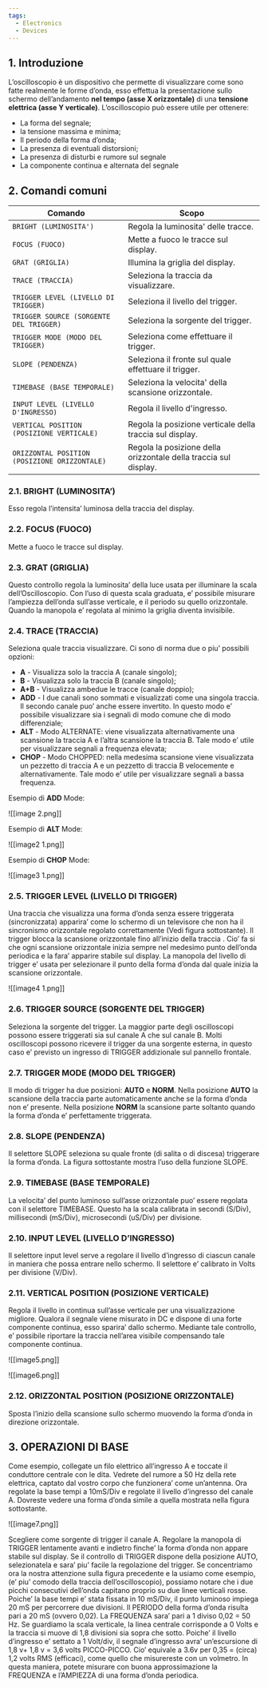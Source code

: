 ```yaml
---
tags:
  - Electronics
  - Devices
---
```



## 1. Introduzione

L’oscilloscopio è un dispositivo che permette di visualizzare come sono fatte realmente le forme d’onda, esso effettua la presentazione sullo schermo dell’andamento **nel tempo (asse X orizzontale)** di una **tensione elettrica (asse Y verticale)**. L’oscilloscopio può essere utile per ottenere:

- La forma del segnale;
- la tensione massima e minima;
- Il periodo della forma d’onda;
- La presenza di eventuali distorsioni;
- La presenza di disturbi e rumore sul segnale
- La componente continua e alternata del segnale

## 2. Comandi comuni

| Comando | Scopo |
|--------|--------|
|`BRIGHT (LUMINOSITA')`| Regola la luminosita' delle tracce.|
|`FOCUS (FUOCO)`| Mette a fuoco le tracce sul display.|
|`GRAT (GRIGLIA)`| Illumina la griglia del display.|
|`TRACE (TRACCIA)`| Seleziona la traccia da visualizzare.|
|`TRIGGER LEVEL (LIVELLO DI TRIGGER)`| Seleziona il livello del trigger.|
|`TRIGGER SOURCE (SORGENTE DEL TRIGGER)`| Seleziona la sorgente del trigger.|
|`TRIGGER MODE (MODO DEL TRIGGER)`| Seleziona come effettuare il trigger.|
|`SLOPE (PENDENZA)`| Seleziona il fronte sul quale effettuare il trigger.|
|`TIMEBASE (BASE TEMPORALE)`| Seleziona la velocita' della scansione orizzontale.|
|`INPUT LEVEL (LIVELLO D'INGRESSO)`| Regola il livello d'ingresso.|
|`VERTICAL POSITION (POSIZIONE VERTICALE)`| Regola la posizione verticale della traccia sul display.|
|`ORIZZONTAL POSITION (POSIZIONE ORIZZONTALE)`|Regola la posizione della orizzontale della traccia sul display.|

### 2.1. BRIGHT (LUMINOSITA’)

Esso regola l’intensita’ luminosa della traccia del display.

### 2.2. FOCUS (FUOCO)

Mette a fuoco le tracce sul display.

### 2.3. GRAT (GRIGLIA)

Questo controllo regola la luminosita’ della luce usata per illuminare la scala dell’Oscilloscopio. Con l’uso di questa scala graduata, e’ possibile misurare l’ampiezza dell’onda sull’asse verticale, e il periodo su quello orizzontale. Quando la manopola e’ regolata al minimo la griglia diventa invisibile.

### 2.4. TRACE (TRACCIA)

Seleziona quale traccia visualizzare. Ci sono di norma due o piu’ possibili opzioni:

- **A** - Visualizza solo la traccia A (canale singolo);
- **B** - Visualizza solo la traccia B (canale singolo);
- **A+B** - Visualizza ambedue le tracce (canale doppio);
- **ADD** - I due canali sono sommati e visualizzati come una singola traccia. Il secondo canale puo’ anche essere invertito. In questo modo e’ possibile visualizzare sia i segnali di modo comune che di modo differenziale;
- **ALT** - Modo ALTERNATE: viene visualizzata alternativamente una scansione la traccia A e l’altra scansione la traccia B. Tale modo e’ utile per visualizzare segnali a frequenza elevata;
- **CHOP** - Modo CHOPPED: nella medesima scansione viene visualizzata un pezzetto di traccia A e un pezzetto di traccia B velocemente e alternativamente. Tale modo e’ utile per visualizzare segnali a bassa frequenza.

Esempio di **ADD** Mode:

![[image 2.png]]

Esempio di **ALT** Mode:

![[image2 1.png]]

Esempio di **CHOP** Mode:

![[image3 1.png]]

### 2.5. TRIGGER LEVEL (LIVELLO DI TRIGGER)

Una traccia che visualizza una forma d’onda senza essere triggerata (sincronizzata) apparira’ come lo schermo di un televisore che non ha il sincronismo orizzontale regolato correttamente (Vedi figura sottostante). Il trigger blocca la scansione orizzontale fino all’inizio della traccia . Cio’ fa si che ogni scansione orizzontale inizia sempre nel medesimo punto dell’onda periodica e la fara’ apparire stabile sul display. La manopola del livello di trigger e’ usata per selezionare il punto della forma d’onda dal quale inizia la scansione orizzontale.

![[image4 1.png]]

### 2.6. TRIGGER SOURCE (SORGENTE DEL TRIGGER)

Seleziona la sorgente del trigger. La maggior parte degli oscilloscopi possono essere triggerati sia sul canale A che sul canale B. Molti oscilloscopi possono ricevere il trigger da una sorgente esterna, in questo caso e’ previsto un ingresso di TRIGGER addizionale sul pannello frontale.

### 2.7. TRIGGER MODE (MODO DEL TRIGGER)

Il modo di trigger ha due posizioni: **AUTO** e **NORM**. Nella posizione **AUTO** la scansione della traccia parte automaticamente anche se la forma d’onda non e’ presente. Nella posizione **NORM** la scansione parte soltanto quando la forma d’onda e’ perfettamente triggerata.

### 2.8. SLOPE (PENDENZA)

Il selettore SLOPE seleziona su quale fronte (di salita o di discesa) triggerare la forma d’onda. La figura sottostante mostra l’uso della funzione SLOPE.

### 2.9. TIMEBASE (BASE TEMPORALE)

La velocita’ del punto luminoso sull’asse orizzontale puo’ essere regolata con il selettore TIMEBASE. Questo ha la scala calibrata in secondi (S/Div), millisecondi (mS/Div), microsecondi (uS/Div) per divisione.

### 2.10. INPUT LEVEL (LIVELLO D’INGRESSO)

Il selettore input level serve a regolare il livello d’ingresso di ciascun canale in maniera che possa entrare nello schermo. Il selettore e’ calibrato in Volts per divisione (V/Div).

### 2.11. VERTICAL POSITION (POSIZIONE VERTICALE)

Regola il livello in continua sull’asse verticale per una visualizzazione migliore. Qualora il segnale viene misurato in DC e dispone di una forte componente continua, esso sparira’ dallo schermo. Mediante tale controllo, e’ possibile riportare la traccia nell’area visibile compensando tale componente continua.

![[image5.png]]

![[image6.png]]

### 2.12. ORIZZONTAL POSITION (POSIZIONE ORIZZONTALE)

Sposta l’inizio della scansione sullo schermo muovendo la forma d’onda in direzione orizzontale.

## 3. OPERAZIONI DI BASE

Come esempio, collegate un filo elettrico all’ingresso A e toccate il conduttore centrale con le dita. Vedrete del rumore a 50 Hz della rete elettrica, captato dal vostro corpo che funzionera’ come un’antenna. Ora regolate la base tempi a 10mS/Div e regolate il livello d’ingresso del canale A. Dovreste vedere una forma d’onda simile a quella mostrata nella figura sottostante.

![[image7.png]]

Scegliere come sorgente di trigger il canale A. Regolare la manopola di TRIGGER lentamente avanti e indietro finche’ la forma d’onda non appare stabile sul display. Se il controllo di TRIGGER dispone della posizione AUTO, selezionatela e sara’ piu’ facile la regolazione del trigger. Se concentriamo ora la nostra attenzione sulla figura precedente e la usiamo come esempio, (e’ piu’ comodo della traccia dell’oscilloscopio), possiamo notare che i due picchi consecutivi dell’onda capitano proprio su due linee verticali rosse. Poiche’ la base tempi e’ stata fissata in 10 mS/Div, il punto luminoso impiega 20 mS per percorrere due divisioni. Il PERIODO della forma d’onda risulta pari a 20 mS (ovvero 0,02). La FREQUENZA sara’ pari a 1 diviso 0,02 = 50 Hz. Se guardiamo la scala verticale, la linea centrale corrisponde a 0 Volts e la traccia si muove di 1,8 divisioni sia sopra che sotto. Poiche’ il livello d’ingresso e’ settato a 1 Volt/div, il segnale d’ingresso avra’ un’escursione di 1,8 v+ 1,8 v = 3,6 volts PICCO-PICCO. Cio’ equivale a 3.6v per 0,35 = (circa) 1,2 volts RMS (efficaci), come quello che misurereste con un volmetro. In questa maniera, potete misurare con buona approssimazione la FREQUENZA e l’AMPIEZZA di una forma d’onda periodica.